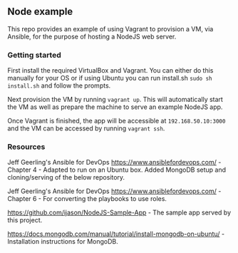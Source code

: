 ## Node example

This repo provides an example of using Vagrant to provision a VM, via Ansible, for the purpose of hosting a NodeJS web server.

### Getting started

First install the required VirtualBox and Vagrant. You can either do this manually for your OS or if using Ubuntu you can run install.sh `sudo sh install.sh` and follow the prompts.

Next provision the VM by running `vagrant up`. This will automatically start the VM as well as prepare the machine to serve an example NodeJS app.

Once Vagrant is finished, the app will be accessible at `192.168.50.10:3000` and the VM can be accessed by running `vagrant ssh`.

### Resources

Jeff Geerling's Ansible for DevOps https://www.ansiblefordevops.com/ - Chapter 4 - Adapted to run on an Ubuntu box. Added MongoDB setup and cloning/serving of the below repository. 

Jeff Geerling's Ansible for DevOps https://www.ansiblefordevops.com/ - Chapter 6 - For converting the playbooks to use roles.

https://github.com/ijason/NodeJS-Sample-App - The sample app served by this project.

https://docs.mongodb.com/manual/tutorial/install-mongodb-on-ubuntu/ - Installation instructions for MongoDB.